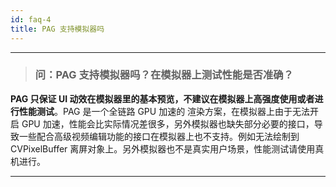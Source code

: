 ```yaml
---
id: faq-4
title: PAG 支持模拟器吗
---
```


---

> ### 问：PAG 支持模拟器吗？在模拟器上测试性能是否准确？

**PAG 只保证 UI 动效在模拟器里的基本预览，不建议在模拟器上高强度使用或者进行性能测试**。PAG 是一个全链路 GPU 加速的
渲染方案，在模拟器上由于无法开启 GPU 加速，性能会比实际情况差很多，另外模拟器也缺失部分必要的接口，导致一些配合高级视频编辑功能的接口在模拟器上也不支持。例如无法绘制到 CVPixelBuffer 离屏对象上。另外模拟器也不是真实用户场景，性能测试请使用真机进行。 

---